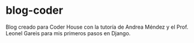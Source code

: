 # blog-coder
Blog creado para Coder House con la tutoría de Andrea Méndez y el Prof. Leonel Gareis para mis primeros pasos en Django.
